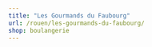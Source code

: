 ```yaml
---
title: "Les Gourmands du Faubourg"
url: /rouen/les-gourmands-du-faubourg/
shop: boulangerie
---
```

